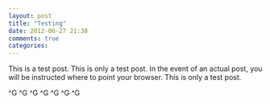 ```yaml
---
layout: post
title: "Testing"
date: 2012-06-27 21:38
comments: true
categories: 
---
```


This is a test post. This is only a test post. In the event of an actual post, 
you will be instructed where to point your browser.  This is only a test post.

^G ^G ^G ^G ^G ^G ^G



